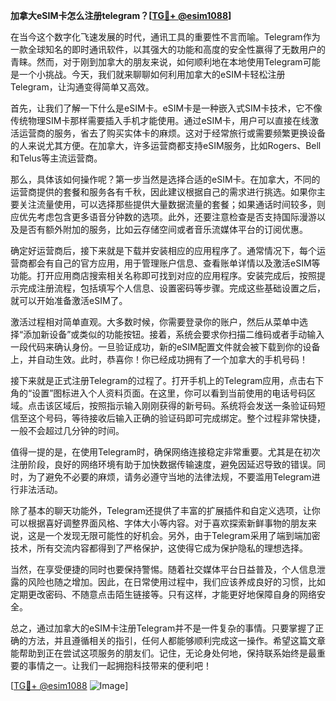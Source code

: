 **加拿大eSIM卡怎么注册telegram？[[TG💪+ @esim1088](https://t.me/s/esim1088)]**

在当今这个数字化飞速发展的时代，通讯工具的重要性不言而喻。Telegram作为一款全球知名的即时通讯软件，以其强大的功能和高度的安全性赢得了无数用户的青睐。然而，对于刚到加拿大的朋友来说，如何顺利地在本地使用Telegram可能是一个小挑战。今天，我们就来聊聊如何利用加拿大的eSIM卡轻松注册Telegram，让沟通变得简单又高效。

首先，让我们了解一下什么是eSIM卡。eSIM卡是一种嵌入式SIM卡技术，它不像传统物理SIM卡那样需要插入手机才能使用。通过eSIM卡，用户可以直接在线激活运营商的服务，省去了购买实体卡的麻烦。这对于经常旅行或需要频繁更换设备的人来说尤其方便。在加拿大，许多运营商都支持eSIM服务，比如Rogers、Bell和Telus等主流运营商。

那么，具体该如何操作呢？第一步当然是选择合适的eSIM卡。在加拿大，不同的运营商提供的套餐和服务各有千秋，因此建议根据自己的需求进行挑选。如果你主要关注流量使用，可以选择那些提供大量数据流量的套餐；如果通话时间较多，则应优先考虑包含更多语音分钟数的选项。此外，还要注意检查是否支持国际漫游以及是否有额外附加的服务，比如云存储空间或者音乐流媒体平台的订阅优惠。

确定好运营商后，接下来就是下载并安装相应的应用程序了。通常情况下，每个运营商都会有自己的官方应用，用于管理账户信息、查看账单详情以及激活eSIM等功能。打开应用商店搜索相关名称即可找到对应的应用程序。安装完成后，按照提示完成注册流程，包括填写个人信息、设置密码等步骤。完成这些基础设置之后，就可以开始准备激活eSIM了。

激活过程相对简单直观。大多数时候，你需要登录你的账户，然后从菜单中选择“添加新设备”或类似的功能按钮。接着，系统会要求你扫描二维码或者手动输入一段代码来确认身份。一旦验证成功，新的eSIM配置文件就会被下载到你的设备上，并自动生效。此时，恭喜你！你已经成功拥有了一个加拿大的手机号码！

接下来就是正式注册Telegram的过程了。打开手机上的Telegram应用，点击右下角的“设置”图标进入个人资料页面。在这里，你可以看到当前使用的电话号码区域。点击该区域后，按照指示输入刚刚获得的新号码。系统将会发送一条验证码短信至这个号码，等待接收后输入正确的验证码即可完成绑定。整个过程非常快捷，一般不会超过几分钟的时间。

值得一提的是，在使用Telegram时，确保网络连接稳定非常重要。尤其是在初次注册阶段，良好的网络环境有助于加快数据传输速度，避免因延迟导致的错误。同时，为了避免不必要的麻烦，请务必遵守当地的法律法规，不要滥用Telegram进行非法活动。

除了基本的聊天功能外，Telegram还提供了丰富的扩展插件和自定义选项，让你可以根据喜好调整界面风格、字体大小等内容。对于喜欢探索新鲜事物的朋友来说，这是一个发现无限可能性的好机会。另外，由于Telegram采用了端到端加密技术，所有交流内容都得到了严格保护，这使得它成为保护隐私的理想选择。

当然，在享受便捷的同时也要保持警惕。随着社交媒体平台日益普及，个人信息泄露的风险也随之增加。因此，在日常使用过程中，我们应该养成良好的习惯，比如定期更改密码、不随意点击陌生链接等。只有这样，才能更好地保障自身的网络安全。

总之，通过加拿大的eSIM卡注册Telegram并不是一件复杂的事情。只要掌握了正确的方法，并且遵循相关的指引，任何人都能够顺利完成这一操作。希望这篇文章能帮助到正在尝试这项服务的朋友们。记住，无论身处何地，保持联系始终是最重要的事情之一。让我们一起拥抱科技带来的便利吧！

[[TG💪+ @esim1088](https://t.me/s/esim1088) ![Image](https://i.postimg.cc/4NQfJmqS/Snipaste-2025-05-13-00-14-12.png)]